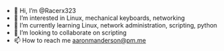 - 👋 Hi, I’m @Racerx323
- 👀 I’m interested in Linux, mechanical keyboards, networking
- 🌱 I’m currently learning Linux, network administration, scripting, python
- 💞️ I’m looking to collaborate on scripting 
- 📫 How to reach me aaronmanderson@pm.me

<!---
Racerx323/Racerx323 is a ✨ special ✨ repository because its `README.md` (this file) appears on your GitHub profile.
You can click the Preview link to take a look at your changes.
--->

